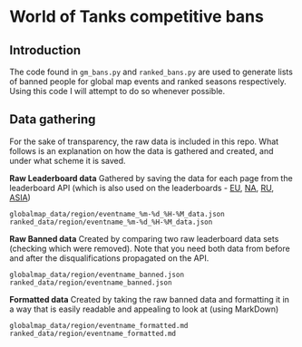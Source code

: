 # World of Tanks competitive bans

## Introduction
The code found in `gm_bans.py` and `ranked_bans.py` are used to generate lists of banned people for global map events and ranked seasons respectively. Using this code I will attempt to do so whenever possible.

## Data gathering
For the sake of transparency, the raw data is included in this repo. What follows is an explanation on how the data is gathered and created, and under what scheme it is saved.

**Raw Leaderboard data**
Gathered by saving the data for each page from the leaderboard API (which is also used on the leaderboards - [EU](worldoftanks.eu/en/clanwars/rating/alley/#wot&aof_rating=accounts&aof_filter=all&aof_page=0&aof_size=25), [NA](worldoftanks.com/en/clanwars/rating/alley/#wot&aof_rating=accounts&aof_filter=all&aof_page=0&aof_size=25), [RU](worldoftanks.ru/en/clanwars/rating/alley/#wot&aof_rating=accounts&aof_filter=all&aof_page=0&aof_size=25), [ASIA](worldoftanks.asia/en/clanwars/rating/alley/#wot&aof_rating=accounts&aof_filter=all&aof_page=0&aof_size=25))

`globalmap_data/region/eventname_%m-%d_%H-%M_data.json`  
`ranked_data/region/eventname_%m-%d_%H-%M_data.json`  

**Raw Banned data**
Created by comparing two raw leaderboard data sets (checking which were removed). Note that you need both data from before and after the disqualifications propagated on the API.

`globalmap_data/region/eventname_banned.json`  
`ranked_data/region/eventname_banned.json`  

**Formatted data**
Created by taking the raw banned data and formatting it in a way that is easily readable and appealing to look at (using MarkDown)

`globalmap_data/region/eventname_formatted.md`  
`ranked_data/region/eventname_formatted.md`  
